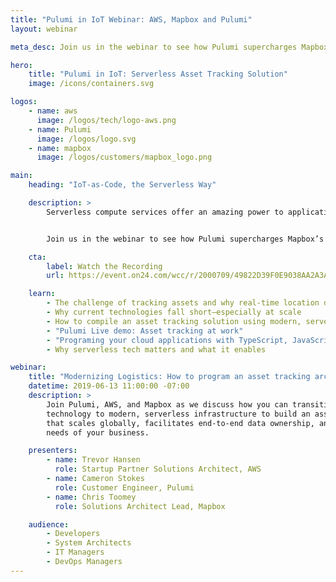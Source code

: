 ```yaml
---
title: "Pulumi in IoT Webinar: AWS, Mapbox and Pulumi"
layout: webinar

meta_desc: Join us in the webinar to see how Pulumi supercharges Mapbox’s IoT asset tracking architecture on AWS, from API Gateway, Amazon Kinesis, to DynamoDB and S3.

hero:
    title: "Pulumi in IoT: Serverless Asset Tracking Solution"
    image: /icons/containers.svg

logos:
    - name: aws
      image: /logos/tech/logo-aws.png
    - name: Pulumi
      image: /logos/logo.svg
    - name: mapbox
      image: /logos/customers/mapbox_logo.png

main:
    heading: "IoT-as-Code, the Serverless Way"

    description: >
        Serverless compute services offer an amazing power to application developers to leverage: highly available, automatically scaled, low-ceremony, pay-per-value functions created in several lines of code. With Pulumi’s cloud native SDKs, serverless gets more fun. Using general purpose languages, we can create resources, and then wire up event handlers, like in normal event-driven programming!


        Join us in the webinar to see how Pulumi supercharges Mapbox’s IoT asset tracking architecture on AWS, from API Gateway, Amazon Kinesis, to DynamoDB and S3.

    cta:
        label: Watch the Recording
        url: https://event.on24.com/wcc/r/2000709/49822D39F0E9038AA2A3A84E04BF575D?partnerref=pulumi

    learn:
        - The challenge of tracking assets and why real-time location data matters
        - Why current technologies fall short—especially at scale
        - How to compile an asset tracking solution using modern, serverless technology with Pulumi, AWS, and Mapbox
        - "Pulumi Live demo: Asset tracking at work"
        - "Programing your cloud applications with TypeScript, JavaScript, or Python: Pulumi SDKs and Service"
        - Why serverless tech matters and what it enables

webinar:
    title: "Modernizing Logistics: How to program an asset tracking architecture using serverless technologies"
    datetime: 2019-06-13 11:00:00 -07:00
    description: >
        Join Pulumi, AWS, and Mapbox as we discuss how you can transition from antiquated
        technology to modern, serverless infrastructure to build an asset tracking solution
        that scales globally, facilitates end-to-end data ownership, and adapts to the unique
        needs of your business.

    presenters:
        - name: Trevor Hansen
          role: Startup Partner Solutions Architect, AWS
        - name: Cameron Stokes
          role: Customer Engineer, Pulumi
        - name: Chris Toomey
          role: Solutions Architect Lead, Mapbox

    audience:
        - Developers
        - System Architects
        - IT Managers
        - DevOps Managers
---
```

